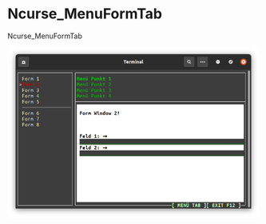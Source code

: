 # Ncurse_MenuFormTab
Ncurse_MenuFormTab


![Ncurse_MenuFormTab](https://github.com/fett-tony/Ncurse_MenuFormTab/blob/main/picture/Ncurses_MenuFormTab1.png)

